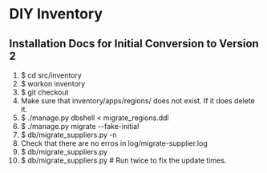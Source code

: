 # DIY Inventory

## Installation Docs for Initial Conversion to Version 2

  1. $ cd src/inventory
  2. $ workon inventory
  3. $ git checkout <version>
  4. Make sure that inventory/apps/regions/ does not exist. If it does delete it.
  5. $ ./manage.py dbshell < migrate_regions.ddl
  6. $ ./manage.py migrate --fake-initial
  7. $ db/migrate_suppliers.py -n
  8. Check that there are no erros in log/migrate-supplier.log
  9. $ db/migrate_suppliers.py
  10. $ db/migrate_suppliers.py # Run twice to fix the update times.
